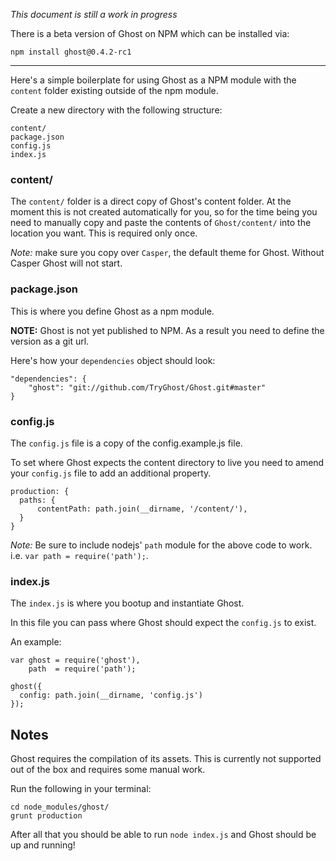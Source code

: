 *This document is still a work in progress*

There is a beta version of Ghost on NPM which can be installed via:

`npm install ghost@0.4.2-rc1`

***


Here's a simple boilerplate for using Ghost as a NPM module with the `content` folder existing outside of the npm module.

Create a new directory with the following structure:


```
content/
package.json
config.js
index.js
```


### content/

The `content/` folder is a direct copy of Ghost's content folder.  At the moment this is not created automatically for you, so for the time being you need to manually copy and paste the contents of `Ghost/content/` into the location you want.  This is required only once.

*Note:* make sure you copy over `Casper`, the default theme for Ghost.  Without Casper Ghost will not start.



### package.json

This is where you define Ghost as a npm module.

**NOTE:** Ghost is not yet published to NPM.  As a result you need to define the version as a git url.

Here's how your `dependencies` object should look:

```
"dependencies": {
    "ghost": "git://github.com/TryGhost/Ghost.git#master"
}
```


### config.js

The `config.js` file is a copy of the config.example.js file.

To set where Ghost expects the content directory to live you need to amend your `config.js` file to add an additional property.


```
production: {
  paths: {
      contentPath: path.join(__dirname, '/content/'),
  }
}
```

*Note:* Be sure to include nodejs' `path` module for the above code to work. i.e. `var path = require('path');`.


### index.js

The `index.js` is where you bootup and instantiate Ghost.

In this file you can pass where Ghost should expect the `config.js` to exist.

An example:

```
var ghost = require('ghost'),
    path  = require('path');

ghost({
  config: path.join(__dirname, 'config.js')
});
```




## Notes
Ghost requires the compilation of its assets.  This is currently not supported out of the box and requires some manual work.

Run the following in your terminal:

```
cd node_modules/ghost/
grunt production
```



After all that you should be able to run `node index.js` and Ghost should be up and running!